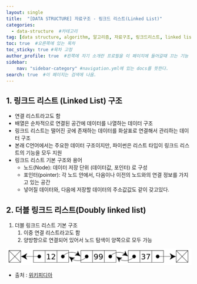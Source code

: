 ```yaml
---
layout: single
title:  "[DATA STRUCTURE] 자료구조 - 링크드 리스트(Linked List)"
categories: 
  - data-structure  #카테고리
tag: [data structure, algorithm, 알고리즘, 자료구조, 링크드리스트, linked list, 파이썬, python] #태그
toc: true  #오른쪽에 있는 목차
toc_sticky: true #목차 고정
author_profile: true  #왼쪽에 자기 소개란 프로필을 이 페이지에 들어갈때 끄는 기능
sidebar:
    nav: "sidebar-category" #navigation.yml에 있는 docs를 뜻한다.
search: true  #이 페이지는 검색에 나옴.
---
```


## 1. 링크드 리스트 (Linked List) 구조
* 연결 리스트라고도 함
* 배열은 순차적으로 연결된 공간에 데이터를 나열하는 데이터 구조
* 링크드 리스트는 떨어진 곳에 존재하는 데이터를 화살표로 연결해서 관리하는 데이터 구조
* 본래 C언어에서는 주요한 데이터 구조이지만, 파이썬은 리스트 타입이 링크드 리스트의 기능을 모두 지원
* 링크드 리스트 기본 구조와 용어
  - 노드(Node): 데이터 저장 단위 (데이터값, 포인터) 로 구성
  - 포인터(pointer): 각 노드 안에서, 다음이나 이전의 노드와의 연결 정보를 가지고 있는 공간
  - 넣어질 데이터와, 다음에 저장할 데이터의 주소값값도 같이 갖고있다.

## 2. **더블 링크드 리스트(Doubly linked list)**

1. 더블 링크드 리스트 기본 구조
    1. 이중 연결 리스트라고도 함
    2. 양방향으로 연결되어 있어서 노드 탐색이 양쪽으로 모두 가능

![doubly linked list](/assets/images/2023-02-10/doublyLinkedList.png)

- 출처 : [위키피디아](https://www.fun-coding.org/00_Images/doublelinkedlist.png)
